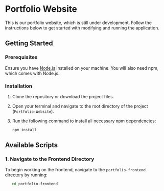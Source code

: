 # Portfolio Website

This is our portfolio website, which is still under development. Follow the instructions below to get started with modifying and running the application.

## Getting Started

### Prerequisites

Ensure you have [Node.js](https://nodejs.org/) installed on your machine. You will also need npm, which comes with Node.js.

### Installation

1. Clone the repository or download the project files.
2. Open your terminal and navigate to the root directory of the project (`Portfolio-Website`).
3. Run the following command to install all necessary npm dependencies:

   ```bash
   npm install

## Available Scripts

### 1. Navigate to the Frontend Directory

To begin working on the frontend, navigate to the `portfolio-frontend` directory by running:

```bash
   cd portfolio-frontend

